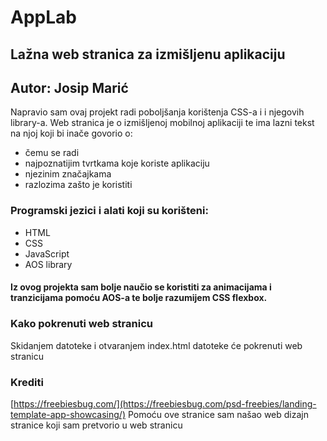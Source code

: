 # AppLab
## Lažna web stranica za izmišljenu aplikaciju
## Autor: Josip Marić
Napravio sam ovaj projekt radi poboljšanja korištenja CSS-a i i njegovih library-a.
Web stranica je o izmišljenoj mobilnoj aplikaciji te ima lazni tekst na njoj koji bi inače govorio o:
* čemu se radi
* najpoznatijim tvrtkama koje koriste aplikaciju
* njezinim značajkama
* razlozima zašto je koristiti
### Programski jezici i alati koji su korišteni:
* HTML
* CSS
* JavaScript
* AOS library
#### Iz ovog projekta sam bolje naučio se koristiti za animacijama i tranzicijama pomoću AOS-a te bolje razumijem CSS flexbox.
### Kako pokrenuti web stranicu
Skidanjem datoteke i otvaranjem index.html datoteke će pokrenuti web stranicu
### Krediti
[https://freebiesbug.com/](https://freebiesbug.com/psd-freebies/landing-template-app-showcasing/)
Pomoću ove stranice sam našao web dizajn stranice koji sam pretvorio u web stranicu
